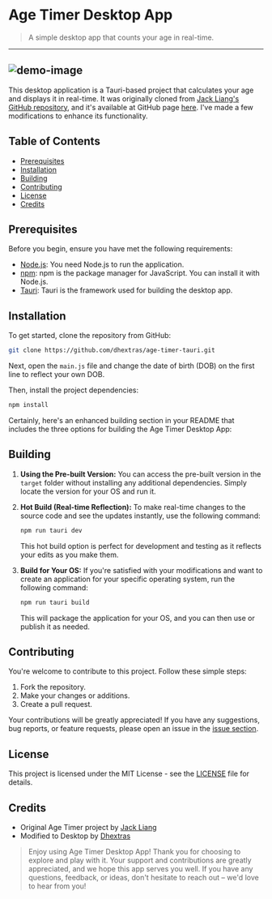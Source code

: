 # Age Timer Desktop App

> A simple desktop app that counts your age in real-time.
___
![demo-image](https://github.com/dhextras/group-chat-firebase/assets/104954857/1b56d7d1-17de-4d6c-9711-5650c17c7698)
---

This desktop application is a Tauri-based project that calculates your age and displays it in real-time. It was originally cloned from [Jack Liang's GitHub repository](https://github.com/jacky-liang/age-timer), and it's available at GitHub page [here](https://jacky-liang.github.io/age-timer/). I've made a few modifications to enhance its functionality.

## Table of Contents
- [Prerequisites](#prerequisites)
- [Installation](#installation)
- [Building](#building)
- [Contributing](#contributing)
- [License](#license)
- [Credits](#credits)

## Prerequisites

Before you begin, ensure you have met the following requirements:

- [Node.js](https://nodejs.org/): You need Node.js to run the application.
- [npm](https://www.npmjs.com/): npm is the package manager for JavaScript. You can install it with Node.js.
- [Tauri](https://tauri.app/v1/guides/getting-started/setup/): Tauri is the framework used for building the desktop app.

## Installation

To get started, clone the repository from GitHub:

```bash
git clone https://github.com/dhextras/age-timer-tauri.git
```

Next, open the `main.js` file and change the date of birth (DOB) on the first line to reflect your own DOB.

Then, install the project dependencies:

```bash
npm install
```

Certainly, here's an enhanced building section in your README that includes the three options for building the Age Timer Desktop App:

## Building

1. **Using the Pre-built Version:** You can access the pre-built version in the `target` folder without installing any additional dependencies. Simply locate the version for your OS and run it.

2. **Hot Build (Real-time Reflection):** To make real-time changes to the source code and see the updates instantly, use the following command:

   ```bash
   npm run tauri dev
   ```

   This hot build option is perfect for development and testing as it reflects your edits as you make them.

3. **Build for Your OS:** If you're satisfied with your modifications and want to create an application for your specific operating system, run the following command:

   ```bash
   npm run tauri build
   ```

   This will package the application for your OS, and you can then use or publish it as needed.

## Contributing

You're welcome to contribute to this project. Follow these simple steps:

1. Fork the repository.
2. Make your changes or additions.
3. Create a pull request.

Your contributions will be greatly appreciated! If you have any suggestions, bug reports, or feature requests, please open an issue in the [issue section](https://github.com/dhextras/age-timer-tauri/issues).


## License

This project is licensed under the MIT License - see the [LICENSE](LICENSE) file for details.

## Credits

- Original Age Timer project by [Jack Liang](https://github.com/jacky-liang)
- Modified to Desktop by [Dhextras](https://github.com/dhextras)

> Enjoy using Age Timer Desktop App! Thank you for choosing to explore and play with it. Your support and contributions are greatly appreciated, and we hope this app serves you well. If you have any questions, feedback, or ideas, don't hesitate to reach out – we'd love to hear from you!
